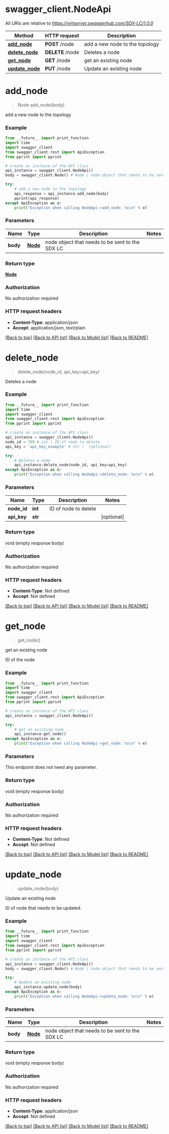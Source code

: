 # swagger_client.NodeApi

All URIs are relative to *https://virtserver.swaggerhub.com/SDX-LC/1.0.0*

Method | HTTP request | Description
------------- | ------------- | -------------
[**add_node**](NodeApi.md#add_node) | **POST** /node | add a new node to the topology
[**delete_node**](NodeApi.md#delete_node) | **DELETE** /node | Deletes a node
[**get_node**](NodeApi.md#get_node) | **GET** /node | get an existing node
[**update_node**](NodeApi.md#update_node) | **PUT** /node | Update an existing node

# **add_node**
> Node add_node(body)

add a new node to the topology

### Example
```python
from __future__ import print_function
import time
import swagger_client
from swagger_client.rest import ApiException
from pprint import pprint

# create an instance of the API class
api_instance = swagger_client.NodeApi()
body = swagger_client.Node() # Node | node object that needs to be sent to the SDX LC

try:
    # add a new node to the topology
    api_response = api_instance.add_node(body)
    pprint(api_response)
except ApiException as e:
    print("Exception when calling NodeApi->add_node: %s\n" % e)
```

### Parameters

Name | Type | Description  | Notes
------------- | ------------- | ------------- | -------------
 **body** | [**Node**](Node.md)| node object that needs to be sent to the SDX LC | 

### Return type

[**Node**](Node.md)

### Authorization

No authorization required

### HTTP request headers

 - **Content-Type**: application/json
 - **Accept**: application/json, text/plain

[[Back to top]](#) [[Back to API list]](../README.md#documentation-for-api-endpoints) [[Back to Model list]](../README.md#documentation-for-models) [[Back to README]](../README.md)

# **delete_node**
> delete_node(node_id, api_key=api_key)

Deletes a node

### Example
```python
from __future__ import print_function
import time
import swagger_client
from swagger_client.rest import ApiException
from pprint import pprint

# create an instance of the API class
api_instance = swagger_client.NodeApi()
node_id = 789 # int | ID of node to delete
api_key = 'api_key_example' # str |  (optional)

try:
    # Deletes a node
    api_instance.delete_node(node_id, api_key=api_key)
except ApiException as e:
    print("Exception when calling NodeApi->delete_node: %s\n" % e)
```

### Parameters

Name | Type | Description  | Notes
------------- | ------------- | ------------- | -------------
 **node_id** | **int**| ID of node to delete | 
 **api_key** | **str**|  | [optional] 

### Return type

void (empty response body)

### Authorization

No authorization required

### HTTP request headers

 - **Content-Type**: Not defined
 - **Accept**: Not defined

[[Back to top]](#) [[Back to API list]](../README.md#documentation-for-api-endpoints) [[Back to Model list]](../README.md#documentation-for-models) [[Back to README]](../README.md)

# **get_node**
> get_node()

get an existing node

ID of the node

### Example
```python
from __future__ import print_function
import time
import swagger_client
from swagger_client.rest import ApiException
from pprint import pprint

# create an instance of the API class
api_instance = swagger_client.NodeApi()

try:
    # get an existing node
    api_instance.get_node()
except ApiException as e:
    print("Exception when calling NodeApi->get_node: %s\n" % e)
```

### Parameters
This endpoint does not need any parameter.

### Return type

void (empty response body)

### Authorization

No authorization required

### HTTP request headers

 - **Content-Type**: Not defined
 - **Accept**: Not defined

[[Back to top]](#) [[Back to API list]](../README.md#documentation-for-api-endpoints) [[Back to Model list]](../README.md#documentation-for-models) [[Back to README]](../README.md)

# **update_node**
> update_node(body)

Update an existing node

ID of node that needs to be updated.

### Example
```python
from __future__ import print_function
import time
import swagger_client
from swagger_client.rest import ApiException
from pprint import pprint

# create an instance of the API class
api_instance = swagger_client.NodeApi()
body = swagger_client.Node() # Node | node object that needs to be sent to the SDX LC

try:
    # Update an existing node
    api_instance.update_node(body)
except ApiException as e:
    print("Exception when calling NodeApi->update_node: %s\n" % e)
```

### Parameters

Name | Type | Description  | Notes
------------- | ------------- | ------------- | -------------
 **body** | [**Node**](Node.md)| node object that needs to be sent to the SDX LC | 

### Return type

void (empty response body)

### Authorization

No authorization required

### HTTP request headers

 - **Content-Type**: application/json
 - **Accept**: Not defined

[[Back to top]](#) [[Back to API list]](../README.md#documentation-for-api-endpoints) [[Back to Model list]](../README.md#documentation-for-models) [[Back to README]](../README.md)

